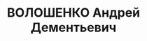 ---
title: ВОЛОШЕНКО Андрей Дементьевич
description: 'Род. в 1888, г. Киев. Проживал: г. Минусинск. Директор дрожжевого завода

  Арестован 21.09.1936. Обв.: участие в к.-р. организации, террористическая деятельность.
  Приговор: ВК ВС СССР, 21.04.1937 – 10 лет ИТЛ.

  Реабилитирован ВК ВС СССР 10.03.1960'
---